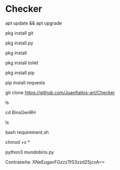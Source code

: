 # Checker

apt update && apt upgrade

pkg install git

pkg install.py

pkg install

pkg install toilet

pkg install pip

pip install requests

git clone https://github.com/Juanfiallos-art/Checker

ls

cd BinsGenRH

ls

bash requirement.sh

chmod +x *

python3 mundobins.py

Contraseña: XNeEugavFGzzzTtS3zzd25jcxA==
